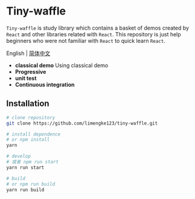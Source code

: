 # Tiny-waffle

`Tiny-waffle` is study library which contains a basket of demos created by `React` and other libraries related with `React`. This repository is just help beginners who were not familiar with `React` to quick learn `React`.

English | [简体中文](./README-zh_CN.md)

* **classical demo** Using classical demo
* **Progressive** 
* **unit test**
* **Continuous integration**

## Installation

```bash
# clone repository
git clone https://github.com/limengke123/tiny-waffle.git

# install dependence
# or npm install
yarn

# develop
# 或者 npm run start
yarn run start

# build
# or npm run build
yarn run build

```
